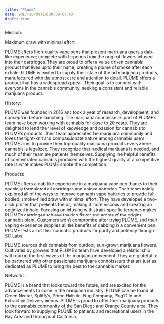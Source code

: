 ```yaml
---
title: "Plume"
date: 2017-10-09T14:30:30-07:00
draft: true
---
```


Mission:

Maximum draw with minimal effort

PLÜME offers high-quality vape pens that present marijuana users a dab-like experience; complete with terpenes from the original flowers infused into their cartridges. They are proud to offer a value driven cannabis product that lives up to their name, creating a plume of smoke after each exhale. PLÜME is excited to supply their state of the art marijuana products, manufactured with the utmost care and attention to detail. PLÜME offers a product that has a widespread appeal. Their goal is to connect with everyone in the cannabis community, seeking a consistent and reliable marijuana product.

History:

PLÜME was founded in 2016 and took a year of research, development, and conception before launching. The marijuana connoisseurs part of PLÜME’s team have been working with cannabis for close to 20 years. They are delighted to lend their level of knowledge and passion for cannabis to PLÜME’s products. Their team appreciates the marijuana community and loves the tight-knit and compassionate nature among cannabis users. PLÜME aims to provide their top-quality marijuana products everywhere cannabis is legalized. They recognize that medical marijuana is needed, and much of their team are patients themselves. Supplying the helpful benefits of concentrated cannabis produced with the highest quality at a competitive rate is what makes PLÜME smoke the competition.

Products:

PLÜME offers a dab-like experience in a marijuana vape pen thanks to their specially formulated oil cartridges and unique batteries. Their team boldly explored all of the ways to improve cannabis vape batteries to provide full-bodied, smoke-filled draw with minimal effort. They have developed a two-click primer that preheats the oil, making it more viscous and creating an optimized inhale. Focusing on infusing with strain-specific terpenes makes PLÜME’s cartridges achieve the rich flavor and aroma of the original cannabis plant. Customers won’t compromise after trying PLÜME, and their vaping experience supplies all the benefits of dabbing in a convenient pen. PLÜME tests all of their cannabis products for purity and potency through SC Labs.

PLÜME sources their cannabis from outdoor, sun-grown marijuana flowers. Cultivated by growers that PLÜME’s team have developed a relationship with during the first waves of the marijuana movement. They are grateful to be partnered with other passionate marijuana connoisseurs that are just as dedicated as PLÜME to bring the best to the cannabis market.

Networks:

PLÜME is a brand that looks toward the future, and are excited for the advancements to come in the marijuana industry. PLÜME can be found at Green Nectar, Spliffy’s, Prime Holistic, Nug Company, Plug’D In and Extraction Delivery menus. PLÜME is proud to offer their marijuana products to the cannabis community of the San Diego and Orange County area. They look forward to supplying PLÜME to patients and recreational users in the Bay Area and throughout California.
